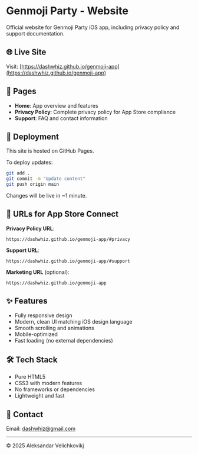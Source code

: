 # Genmoji Party - Website

Official website for Genmoji Party iOS app, including privacy policy and support documentation.

## 🌐 Live Site

Visit: [https://dashwhiz.github.io/genmoji-app](https://dashwhiz.github.io/genmoji-app)

## 📄 Pages

- **Home**: App overview and features
- **Privacy Policy**: Complete privacy policy for App Store compliance
- **Support**: FAQ and contact information

## 🚀 Deployment

This site is hosted on GitHub Pages.

To deploy updates:

```bash
git add .
git commit -m "Update content"
git push origin main
```

Changes will be live in ~1 minute.

## 📝 URLs for App Store Connect

**Privacy Policy URL**:

```
https://dashwhiz.github.io/genmoji-app/#privacy
```

**Support URL**:

```
https://dashwhiz.github.io/genmoji-app/#support
```

**Marketing URL** (optional):

```
https://dashwhiz.github.io/genmoji-app
```

## ✨ Features

- Fully responsive design
- Modern, clean UI matching iOS design language
- Smooth scrolling and animations
- Mobile-optimized
- Fast loading (no external dependencies)

## 🛠️ Tech Stack

- Pure HTML5
- CSS3 with modern features
- No frameworks or dependencies
- Lightweight and fast

## 📧 Contact

Email: dashwhiz@gmail.com

---

© 2025 Aleksandar Velichkovikj
